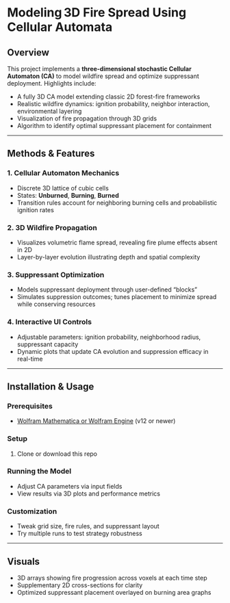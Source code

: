 # Modeling 3D Fire Spread Using Cellular Automata

## Overview

This project implements a **three-dimensional stochastic Cellular Automaton (CA)** to model wildfire spread and optimize suppressant deployment. Highlights include:

- A fully 3D CA model extending classic 2D forest-fire frameworks  
- Realistic wildfire dynamics: ignition probability, neighbor interaction, environmental layering  
- Visualization of fire propagation through 3D grids  
- Algorithm to identify optimal suppressant placement for containment

---

## Methods & Features

### 1. Cellular Automaton Mechanics  
- Discrete 3D lattice of cubic cells  
- States: **Unburned**, **Burning**, **Burned**  
- Transition rules account for neighboring burning cells and probabilistic ignition rates

### 2. 3D Wildfire Propagation  
- Visualizes volumetric flame spread, revealing fire plume effects absent in 2D  
- Layer-by-layer evolution illustrating depth and spatial complexity

### 3. Suppressant Optimization  
- Models suppressant deployment through user-defined “blocks”  
- Simulates suppression outcomes; tunes placement to minimize spread while conserving resources

### 4. Interactive UI Controls  
- Adjustable parameters: ignition probability, neighborhood radius, suppressant capacity  
- Dynamic plots that update CA evolution and suppression efficacy in real-time

---

## Installation & Usage

### Prerequisites  
- [Wolfram Mathematica or Wolfram Engine](https://www.wolfram.com) (v12 or newer)

### Setup  
1. Clone or download this repo  

### Running the Model  
- Adjust CA parameters via input fields  
- View results via 3D plots and performance metrics

### Customization  
- Tweak grid size, fire rules, and suppressant layout  
- Try multiple runs to test strategy robustness

---

## Visuals

- 3D arrays showing fire progression across voxels at each time step  
- Supplementary 2D cross-sections for clarity  
- Optimized suppressant placement overlayed on burning area graphs

